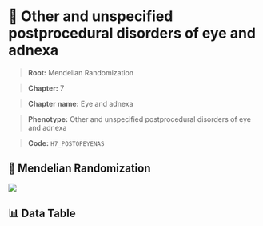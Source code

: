 # 🧪 Other and unspecified postprocedural disorders of eye and adnexa

> **Root:** Mendelian Randomization

> **Chapter:** 7  

> **Chapter name:** Eye and adnexa

> **Phenotype:** Other and unspecified postprocedural disorders of eye and adnexa  

> **Code:** `H7_POSTOPEYENAS`

## 🧬 Mendelian Randomization  

<img src="/MR/Figures/Forward/H7_POSTOPEYENAS.png"/>

## 📊 Data Table

<CsvTableMRF src="/MR_Data/Forward/H7_POSTOPEYENAS.csv"/>
